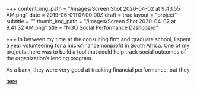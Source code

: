 +++
content_img_path = "/images/Screen Shot 2020-04-02 at 9.43.55 AM.png"
date = 2019-06-01T07:00:00Z
draft = true
layout = "project"
subtitle = ""
thumb_img_path = "/images/Screen Shot 2020-04-02 at 9.41.32 AM.png"
title = "NGO Social Performance Dashboard"

+++
In between my time at the consulting firm and graduate school, I spent a year volunteering for a microfinance nonprofit in South Africa. One of my projects there was to build a tool that could help track social outcomes of the organization’s lending program. 

As a bank, they were very good at tracking financial performance, but they 

[here](https://walkerkehoe.shinyapps.io/socialperformance/)